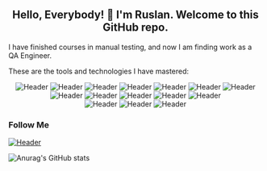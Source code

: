 ## <div align="center">Hello, Everybody! 👋 I'm Ruslan. Welcome to this GitHub repo.</div>

<!--
**mentor-dev/mentor-dev** is a ✨ _special_ ✨ repository because its `README.md` (this file) appears on your GitHub profile.

Here are some ideas to get you started:

- 🔭 I’m currently working on ...
- 🌱 I’m currently learning ...
- 👯 I’m looking to collaborate on ...
- 🤔 I’m looking for help with ...
- 💬 Ask me about ...
- 📫 How to reach me: ...
- 😄 Pronouns: ...
- ⚡ Fun fact: ...
-->

I have finished courses in manual testing, and now I am finding work as a QA Engineer.

These are the tools and technologies I have mastered:

<div align="center">

![Header](https://img.shields.io/badge/Dev%20Tools-090909?style=for-the-badge&logo=googlechrome&logoColor=2674f2)
![Header](https://img.shields.io/badge/Postman-090909?style=for-the-badge&logo=postman&logoColor=f76935)
![Header](https://img.shields.io/badge/Swagger-090909?style=for-the-badge&logo=swagger&logoColor=7ede2b)
![Header](https://img.shields.io/badge/Git-090909?style=for-the-badge&logo=git&logoColor=E44C30)
![Header](https://img.shields.io/badge/Github-090909?style=for-the-badge&logo=github&logoColor=8cc4d7)
![Header](https://img.shields.io/badge/Jira-090909?style=for-the-badge&logo=jira&logoColor=136be1)
![Header](https://img.shields.io/badge/TestRail-090909?style=for-the-badge&logo=&logoColor=71b556)  
![Header](https://img.shields.io/badge/SQLite-090909?style=for-the-badge&logo=sqlite&logoColor=1078C5)
![Header](https://img.shields.io/badge/MySQL-090909?style=for-the-badge&logo=mysql&logoColor=00618a)
![Header](https://img.shields.io/badge/Android%20Studio-090909?style=for-the-badge&logo=androidstudio&logoColor=3ad07d)
![Header](https://img.shields.io/badge/Charles%20Proxy-090909?style=for-the-badge&logo=charlesproxy&logoColor=8cc4d7)
![Header](https://img.shields.io/badge/Fiddler-090909?style=for-the-badge&logo=fiddler&logoColor=8cc4d7)  
![Header](https://img.shields.io/badge/JavaScript-090909?style=for-the-badge&logo=javascript&logoColor=EAD41C)
![Header](https://img.shields.io/badge/HTML-090909?style=for-the-badge&logo=html&logoColor=00618a)
![Header](https://img.shields.io/badge/CSS-090909?style=for-the-badge&logo=css&logoColor=00618a)

</div>



### Follow Me

[![Header](https://img.shields.io/badge/Linkedin-090909?style=for-the-badge&logo=linkedin&logoColor=0073b1)](https://www.linkedin.com/in/ruslan--lysenko/)



![Anurag's GitHub stats](https://github-readme-stats.vercel.app/api?username=mentor-dev&show_icons=true&theme=radical)



<!--
https://www.youtube.com/watch?v=1yELlB39TvY - video to make README.md

https://shields.io/ - Badges


-->
